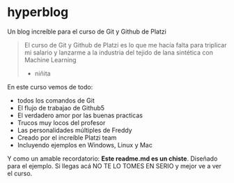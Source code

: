 # hyperblog
Un blog increíble para el curso de Git y Github de Platzi
>El curso de Git y Github de Platzi es lo que me hacía falta para triplicar mi salario y lanzarme a la industria del tejido de lana sintética con Machine Learning
> - niñita

En este curso vemos de todo:
- todos los comandos de Git
- El flujo de trabajao de Github5
- El verdadero amor por las buenas practicas
- Trucos muy locos del profesor
- Las personalidades múltiples de Freddy
- Creado por el increíble Platzi team
- Incluyendo ejemplos en Windows, Linux y Mac

Y como un amable recordatorio: **Este readme.md es un chiste**. Diseñado para el ejemplo. Si llegas acá NO TE LO TOMES EN SERIO y mejor ve a ver el curso.
